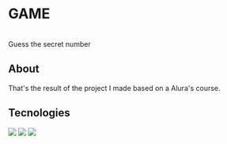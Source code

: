 <h1 class="titulo-principal">GAME</h1>
<br>Guess the secret number</br>

## About
<p>That's the result of the project I made based on a Alura's course.</p>

## Tecnologies
<div>
  <img src="https://img.shields.io/badge/HTML-239120?style=for-the-badge&logo=html5&logoColor=white">
  <img src="https://img.shields.io/badge/CSS-239120?&style=for-the-badge&logo=css3&logoColor=white">
  <img src="https://img.shields.io/badge/JavaScript-F7DF1E?style=for-the-badge&logo=javascript&logoColor=black">
</div>
